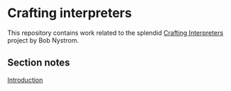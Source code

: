 # Crafting interpreters

This repository contains work related to the splendid
[Crafting Interpreters](https://craftinginterpreters.com/) project by Bob
Nystrom.

## Section notes

[Introduction](docs/1_introduction.md)
